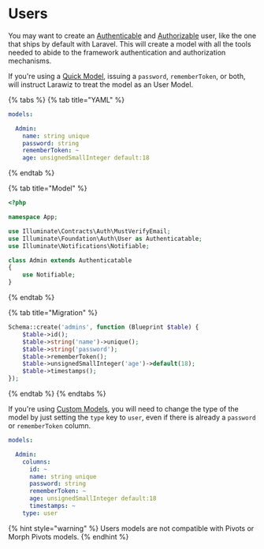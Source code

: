 # Users

You may want to create an [Authenticable](https://laravel.com/docs/7.x/authentication) and [Authorizable](https://laravel.com/docs/7.x/authorization) user, like the one that ships by default with Laravel. This will create a model with all the tools needed to abide to the framework authentication and authorization mechanisms.

If you're using a [Quick Model](./#quick-model), issuing a `password`, `rememberToken`, or both, will instruct Larawiz to treat the model as an User Model.

{% tabs %}
{% tab title="YAML" %}
```yaml
models:

  Admin:
    name: string unique
    password: string
    rememberToken: ~
    age: unsignedSmallInteger default:18
```
{% endtab %}

{% tab title="Model" %}
```php
<?php

namespace App;

use Illuminate\Contracts\Auth\MustVerifyEmail;
use Illuminate\Foundation\Auth\User as Authenticatable;
use Illuminate\Notifications\Notifiable;

class Admin extends Authenticatable
{
    use Notifiable;
}
```
{% endtab %}

{% tab title="Migration" %}
```php
Schema::create('admins', function (Blueprint $table) {
    $table->id();
    $table->string('name')->unique();
    $table->string('password');
    $table->rememberToken();
    $table->unsignedSmallInteger('age')->default(18);
    $table->timestamps();
});
```
{% endtab %}
{% endtabs %}

If you're using [Custom Models](./#custom-model), you will need to change the type of the model by just setting the `type` key to `user`, even if there is already  a `password` or `rememberToken` column.

```yaml
models:

  Admin:
    columns:
      id: ~
      name: string unique
      password: string
      rememberToken: ~
      age: unsignedSmallInteger default:18
      timestamps: ~
    type: user
```

{% hint style="warning" %}
Users models are not compatible with Pivots or Morph Pivots models.
{% endhint %}

